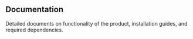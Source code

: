Documentation
---

Detailed documents on functionality of the product, installation guides, and required dependencies. 

